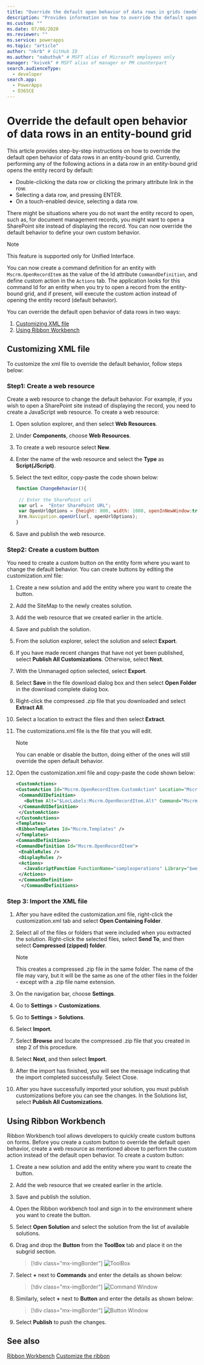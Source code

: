 ```yaml
---
title: "Override the default open behavior of data rows in grids (model-driven apps) | Microsoft Docs" # Intent and product brand in a unique string of 43-59 chars including spaces
description: "Provides information on how to override the default open behavior of the records in grids" # 115-145 characters including spaces. This abstract displays in the search result.
ms.custom: ""
ms.date: 07/08/2020
ms.reviewer: ""
ms.service: powerapps
ms.topic: "article"
author: "nkrb" # GitHub ID
ms.author: "nabuthuk" # MSFT alias of Microsoft employees only
manager: "kvivek" # MSFT alias of manager or PM counterpart
search.audienceType: 
  - developer
search.app: 
  - PowerApps
  - D365CE
---
```

# Override the default open behavior of data rows in an entity-bound grid

This article provides step-by-step instructions on how to override the default open behavior of data rows in an entity-bound grid. Currently, performing any of the following actions in a data row in an entity-bound grid opens the entity record by default:

- Double-clicking the data row or clicking the primary attribute link in the row.
- Selecting a data row, and pressing ENTER.
- On a touch-enabled device, selecting a data row.

There might be situations where you do not want the entity record to open, such as, for document management records, you might want to open a SharePoint site instead of displaying the record. You can now override the default behavior to define your own custom behavior.

> [!NOTE] 
> This feature is supported only for Unified Interface.

You can now create a command definition for an entity with `Mscrm.OpenRecordItem` as the value of the Id attribute `CommandDefinition`, and define custom action in the `Actions` tab. The application looks for this command Id for an entity when you try to open a record from the entity-bound grid, and if present, will execute the custom action instead of opening the entity record (default behavior).

You can override the default open behavior of data rows in two ways:

1. [Customizing XML file](#customizing-xml-file)
2. [Using Ribbon Workbench](#using-ribbon-workbench)

## Customizing XML file

To customize the xml file to override the default behavior, follow steps below:

### Step1: Create a web resource

Create a web resource to change the default behavior. For example, if you wish to open a SharePoint site instead of displaying the record, you need to create a JavaScript web resource. To create a web resource:

1. Open solution explorer, and then select **Web Resources**.

2. Under **Components**, choose **Web Resources**.

3. To create a web resource select **New**.

4. Enter the name of the web resource and select the **Type** as **Script(JScript)**.

5. Select the text editor, copy-paste the code shown below:

   ```JavaScript
   function ChangeBehavior(){
    
    // Enter the SharePoint url
    var url =  "Enter SharePoint URL";
    var OpenUrlOptions = {height: 800, width: 1000, openInNewWindow:true};
    Xrm.Navigation.openUrl(url, openUrlOptions);
   }
   ```

6. Save and publish the web resource.

### Step2: Create a custom button

You need to create a custom button on the entity form where you want to change the default behavior. You can create buttons by editing the customization.xml file:

1. Create a new solution and add the entity where you want to create the button. 

2. Add the SiteMap to the newly creates solution. 

3. Add the web resource that we created earlier in the article. 

4. Save and publish the solution. 

5. From the solution explorer, select the solution and select **Export**. 

6. If you have made recent changes that have not yet been published, select **Publish All Customizations**. Otherwise, select **Next**.

7. With the Unmanaged option selected, select **Export**.

8. Select **Save** in the file download dialog box and then select **Open Folder** in the download complete dialog box.

9. Right-click the compressed .zip file that you downloaded and select **Extract All**.

10. Select a location to extract the files and then select **Extract**.

11. The customizations.xml file is the file that you will edit.

    > [!NOTE]
    > You can enable or disable the button, doing either of the ones will still override the open default behavior.

12. Open the customization.xml file and copy-paste the code shown below:

     ```XML
    <CustomActions>
    <CustomAction Id="Mscrm.OpenRecordItem.CustomAction" Location="Mscrm.SubGrid.account.MainTab.Management.Controls._children" Sequence="28">
      <CommandUIDefinition>
        <Button Alt="$LocLabels:Mscrm.OpenRecordItem.Alt" Command="Mscrm.OpenRecordItem" Id="Mscrm.OpenRecordItem" LabelText="$LocLabels:Mscrm.OpenRecordItem.LabelText" Sequence="28" TemplateAlias="o1" ToolTipTitle="$LocLabels:Mscrm.OpenRecordItem.ToolTipTitle" ToolTipDescription="$LocLabels:Mscrm.OpenRecordItem.ToolTipDescription" />
      </CommandUIDefinition>
      </CustomAction>
     </CustomActions>
    <Templates>
     <RibbonTemplates Id="Mscrm.Templates" />
    </Templates>
    <CommandDefinitions>
    <CommandDefinition Id="Mscrm.OpenRecordItem">
      <EnableRules />
      <DisplayRules />
      <Actions>
        <JavaScriptFunction FunctionName="sampleoperations" Library="$webresource:cr5c1_samplescript" />
      </Actions>
      </CommandDefinition>
       </CommandDefinitions>
     ```

### Step 3: Import the XML file


1. After you have edited the customization.xml file, right-click the customization.xml tab and select **Open Containing Folder**.  
2. Select all of the files or folders that were included when you extracted the solution. Right-click the selected files, select **Send To**, and then select **Compressed (zipped) folder**.  
  
   > [!NOTE]
   >  This creates a compressed .zip file in the same folder. The name of the file may vary, but it will be the same as one of the other files in the folder - except with a .zip file name extension.  
  
3. On the navigation bar, choose **Settings**. 
  
4. Go to **Settings** > **Customizations**.
  
5. Go to **Settings** > **Solutions**. 
  
6. Select **Import**.  
  
7. Select **Browse** and locate the compressed .zip file that you created in step 2 of this procedure.  
  
8. Select **Next**, and then select **Import**.  
  
9. After the import has finished, you will see the message indicating that the import completed successfully. Select Close.  
  
10. After you have successfully imported your solution, you must publish customizations before you can see the changes. In the Solutions list, select **Publish All Customizations**.  

 
## Using Ribbon Workbench

Ribbon Workbench tool allows developers to quickly create custom buttons on forms. Before you create a custom button to override the default open behavior, create a web resource as mentioned above to perform the custom action instead of the default open behavior. To create a custom button:

1. Create a new solution and add the entity where you want to create the button.

2. Add the web resource that we created earlier in the article.

3. Save and publish the solution.

4. Open the Ribbon workbench tool and sign in to the environment where you want to create the button.

5. Select **Open Solution** and select the solution from the list of available solutions.

6. Drag and drop the **Button** from the **ToolBox** tab and place it on the subgrid section.

   > [!div class="mx-imgBorder"]
   > ![ToolBox](media/toolbox-rwb.png "ToolBox")

7. Select **+** next to **Commands** and enter the details as shown below:

    > [!div class="mx-imgBorder"]
    > ![Command Window](media/command-windows.png "Command Window")

8. Similarly, select **+** next to **Button** and enter the details as shown below:

    > [!div class="mx-imgBorder"]
    > ![Button Window](media/button-properties-window.png "Button Window")

9. Select **Publish** to push the changes.

## See also

[Ribbon Workbench](https://www.develop1.net/public/rwb/ribbonworkbench.aspx)
[Customize the ribbon](customize-commands-ribbon.md)